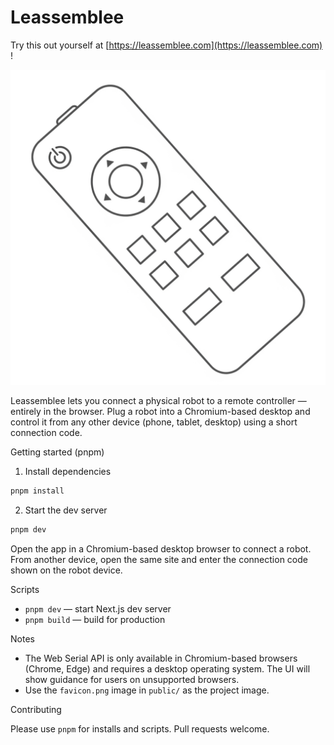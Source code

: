 # Leassemblee

Try this out yourself at [https://leassemblee.com](https://leassemblee.com) !

![Leassemblee](public/favicon.png)

Leassemblee lets you connect a physical robot to a remote controller — entirely in the browser. Plug a robot into a Chromium-based desktop and control it from any other device (phone, tablet, desktop) using a short connection code.

Getting started (pnpm)

1. Install dependencies

```bash
pnpm install
```

2. Start the dev server

```bash
pnpm dev
```

Open the app in a Chromium-based desktop browser to connect a robot. From another device, open the same site and enter the connection code shown on the robot device.

Scripts

- `pnpm dev` — start Next.js dev server
- `pnpm build` — build for production

Notes

- The Web Serial API is only available in Chromium-based browsers (Chrome, Edge) and requires a desktop operating system. The UI will show guidance for users on unsupported browsers.
- Use the `favicon.png` image in `public/` as the project image.

Contributing

Please use `pnpm` for installs and scripts. Pull requests welcome.